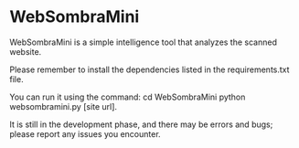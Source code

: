 # WebSombraMini
WebSombraMini is a simple intelligence tool that analyzes the scanned website.

Please remember to install the dependencies listed in the requirements.txt file.

 You can run it using the command: 
 cd WebSombraMini 
 python websombramini.py [site url]. 
 
It is still in the development phase, and there may be errors and bugs; please report any issues you encounter.
